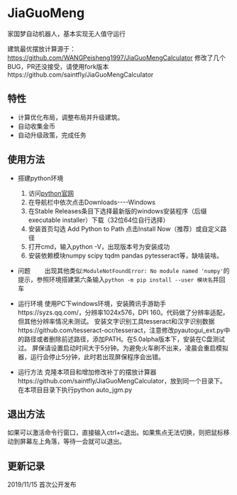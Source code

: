 # JiaGuoMeng
家国梦自动机器人，基本实现无人值守运行

建筑最优摆放计算源于：https://github.com/WANGPeisheng1997/JiaGuoMengCalculator
修改了几个BUG，PR还没接受，请使用fork版本https://github.com/saintfly/JiaGuoMengCalculator

## 特性
- 计算优化布局，调整布局并升级建筑。
- 自动收集金币
- 自动升级政策，完成任务

## 使用方法

- 搭建python环境
	1. 访问[python官网](https://www.python.org/downloads/windows/)
	2. 在导航栏中依次点击Downloads----Windows
	3. 在Stable Releases条目下选择最新版的windows安装程序（后缀executable installer）下载（32位64位自行选择）
	4. 安装首页勾选 Add Python to Path 点击Install Now（推荐）或自定义路径
	5. 打开cmd，输入python -V，出现版本号为安装成功
	6. 安装依赖模块numpy scipy tqdm pandas pytesseract等，缺啥装啥。

- 问题
　　出现其他类似:`ModuleNotFoundError: No module named 'numpy'`的提示，参照环境搭建第六条输入`python -m pip install --user 模块名`并回车

- 运行环境
	使用PC下windows环境，安装腾讯手游助手https://syzs.qq.com/，分辨率1024x576，DPI 160。代码做了分辨率适配，但其他分辨率情况未测试。
	安装文字识别工具tesseract和汉字识别数据https://github.com/tesseract-ocr/tesseract，注意修改pyautogui_ext.py中的路径或者删除前述路径，添加PATH。在5.0alpha版本下，安装在C盘测试过。
	屏保请设置启动时间大于5分钟。为避免火车刷不出来，凌晨会重启模拟器，运行会停止5分钟，此时若出现屏保程序会出错。

- 运行方法
	克隆本项目和增加修改补丁的摆放计算器https://github.com/saintfly/JiaGuoMengCalculator，放到同一个目录下。在本项目目录下执行python auto_jgm.py

## 退出方法
如果可以激活命令行窗口，直接输入ctrl+c退出。如果焦点无法切换，则把鼠标移动到屏幕左上角落，等待一会就可以退出。

## 更新记录
2019/11/15 首次公开发布

